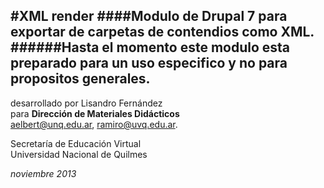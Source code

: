 #XML render
####Modulo de Drupal 7 para exportar de carpetas de contendios como XML. 
######Hasta el momento este modulo esta preparado para un uso especifico y no para propositos generales.
---
desarrollado por Lisandro Fernández  
para **Dirección de Materiales Didácticos**  
aelbert@unq.edu.ar, ramiro@uvq.edu.ar.

Secretaría de Educación Virtual   
Universidad Nacional de Quilmes   

 
*noviembre 2013*  
